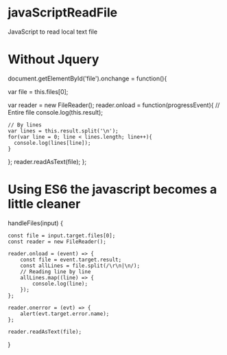 # javaScriptReadFile
JavaScript to read local text file
# Without Jquery
 document.getElementById('file').onchange = function(){

  var file = this.files[0];

  var reader = new FileReader();
  reader.onload = function(progressEvent){
    // Entire file
    console.log(this.result);

    // By lines
    var lines = this.result.split('\n');
    for(var line = 0; line < lines.length; line++){
      console.log(lines[line]);
    }
  };
  reader.readAsText(file);
};
# Using ES6 the javascript becomes a little cleaner
handleFiles(input) {

    const file = input.target.files[0];
    const reader = new FileReader();

    reader.onload = (event) => {
        const file = event.target.result;
        const allLines = file.split(/\r\n|\n/);
        // Reading line by line
        allLines.map((line) => {
            console.log(line);
        });
    };

    reader.onerror = (evt) => {
        alert(evt.target.error.name);
    };

    reader.readAsText(file);
}

